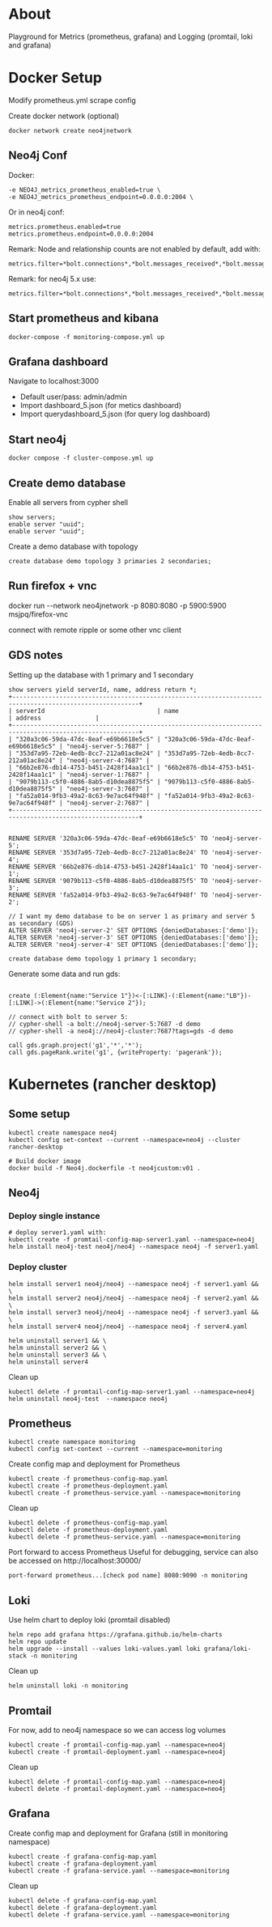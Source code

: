 # About
Playground for Metrics (prometheus, grafana) and Logging (promtail, loki and grafana)


# Docker Setup

Modify prometheus.yml scrape config


Create docker network (optional)
```shell
docker network create neo4jnetwork
```

## Neo4j Conf

Docker:
```parameters
-e NEO4J_metrics_prometheus_enabled=true \
-e NEO4J_metrics_prometheus_endpoint=0.0.0.0:2004 \
```

Or in neo4j conf:
```parameters
metrics.prometheus.enabled=true
metrics.prometheus.endpoint=0.0.0.0:2004
```

Remark: Node and relationship counts are not enabled by default, add with:
```parameters
metrics.filter=*bolt.connections*,*bolt.messages_received*,*bolt.messages_started*,*dbms.pool.bolt.free,*dbms.pool.bolt.total_size,*dbms.pool.bolt.total_used,*dbms.pool.bolt.used_heap,*causal_clustering.core.is_leader,*causal_clustering.core.last_leader_message,*causal_clustering.core.replication_attempt,*causal_clustering.core.replication_fail,*check_point.duration,*check_point.total_time,*cypher.replan_events,*ids_in_use*,*pool.transaction.*.total_used,*pool.transaction.*.used_heap,*pool.transaction.*.used_native,*store.size*,*transaction.active_read,*transaction.active_write,*transaction.committed*,*transaction.last_committed_tx_id,*transaction.peak_concurrent,*transaction.rollbacks*,*page_cache.hit*,*page_cache.page_faults,*page_cache.usage_ratio,*vm.file.descriptors.count,*vm.gc.time.*,*vm.heap.used,*vm.memory.buffer.direct.used,*vm.memory.pool.g1_eden_space,*vm.memory.pool.g1_old_gen,*vm.pause_time,*vm.thread*,*db.query.execution*,*.neo4j.count.relationship,*.neo4j.count.node
```

Remark: for neo4j 5.x use:
```parameters
metrics.filter=*bolt.connections*,*bolt.messages_received*,*bolt.messages_started*,*dbms.pool.bolt.free,*dbms.pool.bolt.total_size,*dbms.pool.bolt.total_used,*dbms.pool.bolt.used_heap,*cluster.core.is_leader,*cluster.core.last_leader_message,*cluster.core.replication_attempt,*cluster.core.replication_fail,*cluster.core.last_applied,*cluster.core.last_appended,*check_point.duration,*check_point.total_time,*cypher.replan_events,*ids_in_use*,*pool.transaction.*.total_used,*pool.transaction.*.used_heap,*pool.transaction.*.used_native,*store.size*,*transaction.active_read,*transaction.active_write,*transaction.committed*,*transaction.last_committed_tx_id,*transaction.peak_concurrent,*transaction.rollbacks*,*page_cache.hit*,*page_cache.page_faults,*page_cache.usage_ratio,*vm.file.descriptors.count,*vm.gc.time.*,*vm.heap.used,*vm.memory.buffer.direct.used,*vm.memory.pool.g1_eden_space,*vm.memory.pool.g1_old_gen,*vm.pause_time,*vm.thread*,*db.query.execution*,*.neo4j.count.relationship,*.neo4j.count.node,*.cypher.replan_wait_time
```


## Start prometheus and kibana
```shell
docker-compose -f monitoring-compose.yml up
```

## Grafana dashboard

Navigate to localhost:3000 
- Default user/pass: admin/admin
- Import dashboard_5.json (for metics dashboard)
- Import querydashboard_5.json  (for query log dashboard)


## Start neo4j
```shell
docker compose -f cluster-compose.yml up
```

## Create demo database

Enable all servers from cypher shell
```cypher
show servers;
enable server "uuid";
enable server "uuid";
```

Create a demo database with topology
```cypher
create database demo topology 3 primaries 2 secondaries;
```


## Run firefox + vnc
docker run --network neo4jnetwork -p 8080:8080 -p 5900:5900 msjpq/firefox-vnc

connect with remote ripple or some other vnc client



## GDS notes

Setting up the database with 1 primary and 1 secondary
```cypher 
show servers yield serverId, name, address return *;
+---------------------------------------------------------------------------------------------------------+
| serverId                               | name                                   | address               |
+---------------------------------------------------------------------------------------------------------+
| "320a3c06-59da-47dc-8eaf-e69b6618e5c5" | "320a3c06-59da-47dc-8eaf-e69b6618e5c5" | "neo4j-server-5:7687" |
| "353d7a95-72eb-4edb-8cc7-212a01ac8e24" | "353d7a95-72eb-4edb-8cc7-212a01ac8e24" | "neo4j-server-4:7687" |
| "66b2e876-db14-4753-b451-2428f14aa1c1" | "66b2e876-db14-4753-b451-2428f14aa1c1" | "neo4j-server-1:7687" |
| "9079b113-c5f0-4886-8ab5-d10dea8875f5" | "9079b113-c5f0-4886-8ab5-d10dea8875f5" | "neo4j-server-3:7687" |
| "fa52a014-9fb3-49a2-8c63-9e7ac64f948f" | "fa52a014-9fb3-49a2-8c63-9e7ac64f948f" | "neo4j-server-2:7687" |
+---------------------------------------------------------------------------------------------------------+


RENAME SERVER '320a3c06-59da-47dc-8eaf-e69b6618e5c5' TO 'neo4j-server-5';
RENAME SERVER '353d7a95-72eb-4edb-8cc7-212a01ac8e24' TO 'neo4j-server-4';
RENAME SERVER '66b2e876-db14-4753-b451-2428f14aa1c1' TO 'neo4j-server-1';
RENAME SERVER '9079b113-c5f0-4886-8ab5-d10dea8875f5' TO 'neo4j-server-3';
RENAME SERVER 'fa52a014-9fb3-49a2-8c63-9e7ac64f948f' TO 'neo4j-server-2';

// I want my demo database to be on server 1 as primary and server 5 as secondary (GDS)
ALTER SERVER 'neo4j-server-2' SET OPTIONS {deniedDatabases:['demo']};
ALTER SERVER 'neo4j-server-3' SET OPTIONS {deniedDatabases:['demo']};
ALTER SERVER 'neo4j-server-4' SET OPTIONS {deniedDatabases:['demo']};

create database demo topology 1 primary 1 secondary;

```

Generate some data and run gds:

```cypher 

create (:Element{name:"Service 1"})<-[:LINK]-(:Element{name:"LB"})-[:LINK]->(:Element{name:"Service 2"});

// connect with bolt to server 5: 
// cypher-shell -a bolt://neo4j-server-5:7687 -d demo
// cypher-shell -a neo4j://neo4j-cluster:7687?tags=gds -d demo

call gds.graph.project('g1','*','*');
call gds.pageRank.write('g1', {writeProperty: 'pagerank'});

```

# Kubernetes (rancher desktop)

## Some setup
```shell
kubectl create namespace neo4j
kubectl config set-context --current --namespace=neo4j --cluster rancher-desktop

# Build docker image
docker build -f Neo4j.dockerfile -t neo4jcustom:v01 .
```

## Neo4j
### Deploy single instance
```shell
# deploy server1.yaml with:
kubectl create -f promtail-config-map-server1.yaml --namespace=neo4j
helm install neo4j-test neo4j/neo4j --namespace neo4j -f server1.yaml
```

### Deploy cluster

```shell
helm install server1 neo4j/neo4j --namespace neo4j -f server1.yaml && \
helm install server2 neo4j/neo4j --namespace neo4j -f server2.yaml && \
helm install server3 neo4j/neo4j --namespace neo4j -f server3.yaml && \
helm install server4 neo4j/neo4j --namespace neo4j -f server4.yaml 

helm uninstall server1 && \
helm uninstall server2 && \
helm uninstall server3 && \
helm uninstall server4 
```

Clean up
```shell
kubectl delete -f promtail-config-map-server1.yaml --namespace=neo4j
helm uninstall neo4j-test  --namespace neo4j
```

## Prometheus
```shell
kubectl create namespace monitoring
kubectl config set-context --current --namespace=monitoring
```

Create config map and deployment for Prometheus
```shell
kubectl create -f prometheus-config-map.yaml
kubectl create -f prometheus-deployment.yaml 
kubectl create -f prometheus-service.yaml --namespace=monitoring
```

Clean up
```shell
kubectl delete -f prometheus-config-map.yaml
kubectl delete -f prometheus-deployment.yaml 
kubectl delete -f prometheus-service.yaml --namespace=monitoring
```

Port forward to access Prometheus
Useful for debugging, service can also be accessed on http://localhost:30000/
```shell
port-forward prometheus...[check pod name] 8080:9090 -n monitoring
```

## Loki
Use helm chart to deploy loki (promtail disabled)

```shell
helm repo add grafana https://grafana.github.io/helm-charts
helm repo update
helm upgrade --install --values loki-values.yaml loki grafana/loki-stack -n monitoring
```

Clean up

```shell
helm uninstall loki -n monitoring
```

## Promtail
For now, add to neo4j namespace so we can access log volumes
```shell
kubectl create -f promtail-config-map.yaml --namespace=neo4j
kubectl create -f promtail-deployment.yaml --namespace=neo4j

```

Clean up
```shell
kubectl delete -f promtail-config-map.yaml --namespace=neo4j
kubectl delete -f promtail-deployment.yaml --namespace=neo4j

```


## Grafana
Create config map and deployment for Grafana
(still in monitoring namespace)

```shell
kubectl create -f grafana-config-map.yaml
kubectl create -f grafana-deployment.yaml 
kubectl create -f grafana-service.yaml --namespace=monitoring
```

Clean up
```shell
kubectl delete -f grafana-config-map.yaml
kubectl delete -f grafana-deployment.yaml 
kubectl delete -f grafana-service.yaml --namespace=monitoring
```
